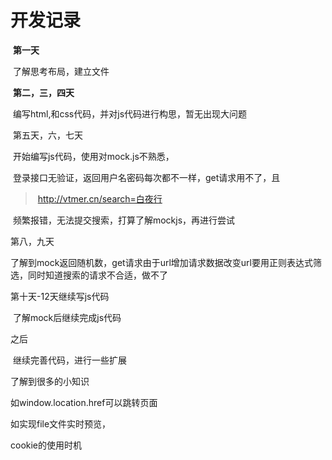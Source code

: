 # 开发记录

​	**第一天**

​		了解思考布局，建立文件

​	**第二，三，四天**

​		编写html,和css代码，并对js代码进行构思，暂无出现大问题

​	第五天，六，七天

​		开始编写js代码，使用对mock.js不熟悉，

​		登录接口无验证，返回用户名密码每次都不一样，get请求用不了，且

> ​		http://vtmer.cn/search=白夜行

​			频繁报错，无法提交搜索，打算了解mockjs，再进行尝试

第八，九天

​	了解到mock返回随机数，get请求由于url增加请求数据改变url要用正则表达式筛选，同时知道搜索的请求不合适，做不了

第十天-12天继续写js代码

​		了解mock后继续完成js代码     

之后

​		继续完善代码，进行一些扩展

了解到很多的小知识

如window.location.href可以跳转页面

如实现file文件实时预览，

cookie的使用时机

​		

​		